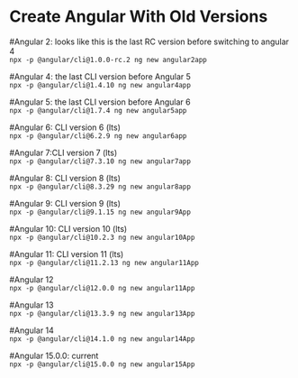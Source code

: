 # Create Angular With Old Versions

#Angular 2: looks like this is the last RC version before switching to angular 4  <br>
`npx -p @angular/cli@1.0.0-rc.2 ng new angular2app`

#Angular 4: the last CLI version before Angular 5 <br>
`npx -p @angular/cli@1.4.10 ng new angular4app`

#Angular 5: the last CLI version before Angular 6 <br>
`npx -p @angular/cli@1.7.4 ng new angular5app`

#Angular 6: CLI version 6 (lts) <br>
`npx -p @angular/cli@6.2.9 ng new angular6app `

#Angular 7:CLI version 7 (lts) <br>
`npx -p @angular/cli@7.3.10 ng new angular7app `

#Angular 8: CLI version 8 (lts) <br>
`npx -p @angular/cli@8.3.29 ng new angular8app `

#Angular 9: CLI version 9 (lts) <br>
`npx -p @angular/cli@9.1.15 ng new angular9App`

#Angular 10: CLI version 10 (lts) <br>
`npx -p @angular/cli@10.2.3 ng new angular10App`

#Angular 11: CLI version 11 (lts) <br>
`npx -p @angular/cli@11.2.13 ng new angular11App`

#Angular 12 <br>
`npx -p @angular/cli@12.0.0 ng new angular11App`

#Angular 13 <br>
`npx -p @angular/cli@13.3.9 ng new angular13App`

#Angular 14 <br>
`npx -p @angular/cli@14.1.0 ng new angular14App`

#Angular 15.0.0: current <br>
`npx -p @angular/cli@15.0.0 ng new angular15App`

